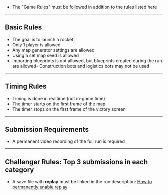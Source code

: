 - The "Game Rules" must be followed in addition to the rules listed here

---

## Basic Rules
- The goal is to launch a rocket  
- Only 1 player is allowed  
- Any map generator settings are allowed  
- Using a set map seed is allowed  
- Importing blueprints is not allowed, but blueprints created during the run are allowed- Construction bots and logistics bots may not be used

---

## Timing Rules
- Timing is done in realtime (not in-game time)  
- The timer starts on the first frame of the map  
- The timer stops on the first frame of the victory screen  

---

## Submission Requirements
- A permanent video recording of the full run is required

---

## Challenger Rules: Top 3 submissions in each category
- A save file with **replay** must be linked in the run description: [How to permanently enable replay](https://www.speedrun.com/factorio/guides/bkces)
